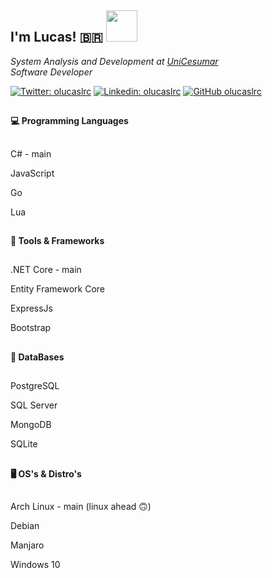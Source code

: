 <h2>I'm Lucas! 🇧🇷 <img src="https://media.giphy.com/media/MCRQ0Nkn4KfeQDdM7N/giphy.gif" width="50"></h2>
<p><em>System Analysis and Development at <a href="https://www.unicesumar.edu.br/home/">UniCesumar </a></br>Software Developer</a>
</em></p>

[![Twitter: olucaslrc](https://img.shields.io/twitter/follow/olucaslrc?style=social)](https://twitter.com/olucaslrc)
[![Linkedin: olucaslrc](https://img.shields.io/badge/-olucaslrc-blue?style=flat-square&logo=Linkedin&logoColor=white&link=https://www.linkedin.com/in/olucaslrc/)](https://www.linkedin.com/in/olucaslrc/)
[![GitHub olucaslrc](https://img.shields.io/github/followers/olucaslrc?label=follow&style=social)](https://github.com/olucaslrc)

##
<h4>💻 Programming Languages<h4>
  
  ##
  C# - main
  &nbsp;
  
  JavaScript
  &nbsp;
  
  Go
  &nbsp;
  
  Lua
  &nbsp;
  
##
<h4>🔨 Tools & Frameworks<h4>
  
  ##
  .NET Core - main
  &nbsp;
  
  Entity Framework Core
  &nbsp;
  
  ExpressJs
  &nbsp;
  
  Bootstrap
  &nbsp;
  
##
<h4>🎲 DataBases<h4>
  
  ##
  PostgreSQL
  &nbsp;
  
  SQL Server
  &nbsp;
  
  MongoDB
  &nbsp;
  
  SQLite
  &nbsp;
  
##
<h4>🖥 OS's & Distro's<h4>
  
  ##
  Arch Linux - main (linux ahead 🙃)
  &nbsp;
  
  Debian
  &nbsp;
  
  Manjaro
  &nbsp;
  
  Windows 10
  &nbsp;
